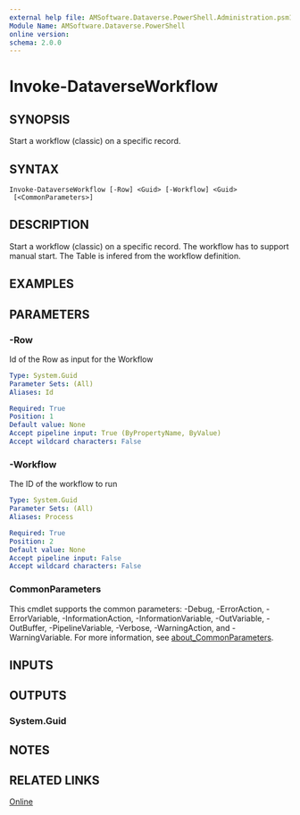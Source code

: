 ```yaml
---
external help file: AMSoftware.Dataverse.PowerShell.Administration.psm1-help.xml
Module Name: AMSoftware.Dataverse.PowerShell
online version:
schema: 2.0.0
---
```


# Invoke-DataverseWorkflow

## SYNOPSIS
Start a workflow (classic) on a specific record.

## SYNTAX

```
Invoke-DataverseWorkflow [-Row] <Guid> [-Workflow] <Guid> 
 [<CommonParameters>]
```

## DESCRIPTION
Start a workflow (classic) on a specific record. The workflow has to support manual start. The Table is infered from the workflow definition.

## EXAMPLES


## PARAMETERS

### -Row
Id of the Row as input for the Workflow

```yaml
Type: System.Guid
Parameter Sets: (All)
Aliases: Id

Required: True
Position: 1
Default value: None
Accept pipeline input: True (ByPropertyName, ByValue)
Accept wildcard characters: False
```

### -Workflow
The ID of the workflow to run

```yaml
Type: System.Guid
Parameter Sets: (All)
Aliases: Process

Required: True
Position: 2
Default value: None
Accept pipeline input: False
Accept wildcard characters: False
```

### CommonParameters
This cmdlet supports the common parameters: -Debug, -ErrorAction, -ErrorVariable, -InformationAction, -InformationVariable, -OutVariable, -OutBuffer, -PipelineVariable, -Verbose, -WarningAction, and -WarningVariable. For more information, see [about_CommonParameters](http://go.microsoft.com/fwlink/?LinkID=113216).

## INPUTS

## OUTPUTS

### System.Guid
## NOTES

## RELATED LINKS

[Online](https://github.com/AMSoftwareNL/DataversePowershell/blob/main/docs/Invoke-DataverseWorkflow.md)



